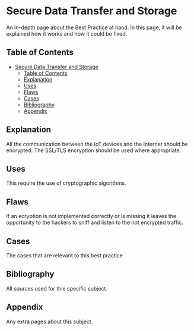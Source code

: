 # Secure Data Transfer and Storage

An in-depth page about the Best Practice at hand. In this page, it will be explained how it works and how it could be fixed. 

## Table of Contents
- [Secure Data Transfer and Storage](#secure-data-transfer-and-storage)
  - [Table of Contents](#table-of-contents)
  - [Explanation](#explanation)
  - [Uses](#uses)
  - [Flaws](#flaws)
  - [Cases](#cases)
  - [Bibliography](#bibliography)
  - [Appendix](#appendix)

## Explanation 
All the communication between the IoT devices and the Internet should be encrypted. The SSL/TLS encryption should be used where appropriate. 

## Uses
This require the use of cryptographic algorithms.

## Flaws
If an ecryption is not implemented correctly or is missing it leaves the opportunity to the hackers to sniff and listen to the not encrypted traffic.

## Cases
The cases that are relevant to this best practice

## Bibliography
All sources used for thie specific subject. 

## Appendix
Any extra pages about this subject.